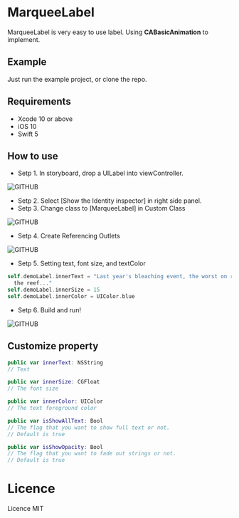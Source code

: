 # MarqueeLabel
MarqueeLabel is very easy to use label. Using **CABasicAnimation** to implement. 


## Example
Just run the example project, or clone the repo.


## Requirements
* Xcode 10 or above
* iOS 10
* Swift 5


## How to use
- Setp 1. In storyboard, drop a UILabel into viewController.

![GITHUB](https://github.com/SabrinaJiang14/MarqueeLabel/blob/master/Example/drop_a_UILabel.png "drop_a_UILabel")

- Setp 2. Select [Show the Identity inspector] in right side panel.
- Setp 3. Change class to [MarqueeLabel] in Custom Class

![GITHUB](https://github.com/SabrinaJiang14/MarqueeLabel/blob/master/Example/Show_the_Identity_inspector.png "Show_the_Identity_inspector")

- Setp 4. Create Referencing Outlets

![GITHUB](https://github.com/SabrinaJiang14/MarqueeLabel/blob/master/Example/Referencing_Outlets.png "Referencing_Outlets")

- Setp 5. Setting text, font size, and textColor
``` swift
self.demoLabel.innerText = "Last year's bleaching event, the worst on record, mainly affected the north of 
  the reef..."   
self.demoLabel.innerSize = 15
self.demoLabel.innerColor = UIColor.blue
```

- Setp 6. Build and run!

![GITHUB](https://github.com/SabrinaJiang14/MarqueeLabel/blob/master/Example/demo_vedio.gif "demo")

## Customize property
``` swift
public var innerText: NSString 
// Text
```
``` swift
public var innerSize: CGFloat
// The font size
```
``` swift
public var innerColor: UIColor
// The text foreground color
```
``` swift
public var isShowAllText: Bool
// The flag that you want to show full text or not.
// Default is true
```
``` swift
public var isShowOpacity: Bool
// The flag that you want to fade out strings or not.
// Default is true
```

# Licence
Licence MIT
